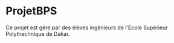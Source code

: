 # ProjetBPS
Ce projet est géré par des éléves ingénieurs de l'Ecole Supérieur Polythechnique de Dakar. 
